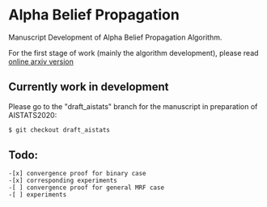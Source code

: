 # Alpha Belief Propagation
Manuscript Development of Alpha Belief Propagation Algorithm.

For the first stage of work (mainly the algorithm development), please read [online arxiv version](https://arxiv.org/abs/1908.08906) 

## Currently work in development
Please go to the "draft_aistats" branch for the manuscript in preparation of AISTATS2020:

``` bash
$ git checkout draft_aistats
```


## Todo:
    -[x] convergence proof for binary case
    -[x] corresponding experiments
    -[ ] convergence proof for general MRF case
    -[ ] experiments

